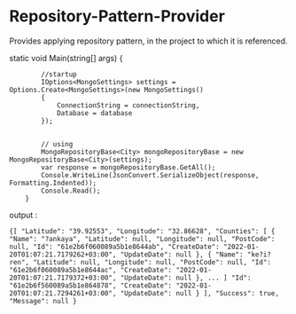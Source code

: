 # Repository-Pattern-Provider
Provides applying repository pattern, in the project to which it is referenced. 

 static void Main(string[] args)
        {

            //startup
            IOptions<MongoSettings> settings = Options.Create<MongoSettings>(new MongoSettings()
            {
                ConnectionString = connectionString,
                Database = database
            });


            // using
            MongoRepositoryBase<City> mongoRepositoryBase = new MongoRepositoryBase<City>(settings);
            var response = mongoRepositoryBase.GetAll();
            Console.WriteLine(JsonConvert.SerializeObject(response, Formatting.Indented));
            Console.Read();
        }
        
output : 

`{[
 "Latitude": "39.92553",
      "Longitude": "32.86628",
      "Counties": [
        {
          "Name": "?ankaya",
          "Latitude": null,
          "Longitude": null,
          "PostCode": null,
          "Id": "61e2b6f060089a5b1e8644ab",
          "CreateDate": "2022-01-20T01:07:21.7179262+03:00",
          "UpdateDate": null
        },
        {
          "Name": "ke?i?ren",
          "Latitude": null,
          "Longitude": null,
          "PostCode": null,
          "Id": "61e2b6f060089a5b1e8644ac",
          "CreateDate": "2022-01-20T01:07:21.7179372+03:00",
          "UpdateDate": null
        }, ...
      ]
      "Id": "61e2b6f560089a5b1e864878",
      "CreateDate": "2022-01-20T01:07:21.7294261+03:00",
      "UpdateDate": null
    }
  ],
  "Success": true,
  "Message": null
}`
